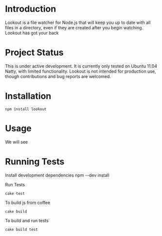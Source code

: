 # Introduction

Lookout is a file watcher for Node.js that will keep you up to date with
all files in a directory, even if they are created after you begin
watching. Lookout has got your back

# Project Status

This is under active development. It is currently only tested on Ubuntu
11.04 Natty, with limited functionality. Lookout is not intended for
production use, though contributions and bug reports are welcomed.

# Installation

    npm install lookout

# Usage

We will see


# Running Tests

Install development dependencies
    npm --dev install

Run Tests

    cake test

To build js from coffee

    cake build

To build and run tests

    cake build test

